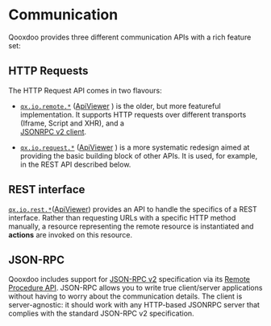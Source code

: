 # Communication

Qooxdoo provides three different communication APIs with a rich
feature set:

## HTTP Requests

The HTTP Request API comes in two flavours:

-   [`qx.io.remote.*`](remote_io.md)  ([ApiViewer](apps://apiviewer/#qx.io.remote)
      ) is the older, but more  featureful implementation. It supports
    HTTP requests over different transports (Iframe, Script and XHR), and
    a  
    [JSONRPC v2 client](rpc.md).

-   [`qx.io.request.*`](request_io.md)  ([ApiViewer](apps://apiviewer/#qx.io.request)
      ) is a more systematic  redesign aimed at providing the basic
    building block of other APIs. It is used, for example, in the REST API
    described below.

## REST interface

[`qx.io.rest.*`](rest.md)([ApiViewer](apps://apiviewer/#qx.io.rest))
provides  an API to handle the specifics of a REST interface. Rather
than requesting URLs with a specific HTTP method manually, a resource
representing the remote resource is instantiated and **actions** are
invoked on this resource.

## JSON-RPC

Qooxdoo includes support for [JSON-RPC v2](https://www.jsonrpc.org)
specification via its [Remote Procedure API](rpc.md). JSON-RPC
allows you to write true client/server applications without  having to
worry about the communication details. The client is server-agnostic:
it should work with any HTTP-based JSONRPC server that complies with
the standard JSON-RPC v2 specification. 

